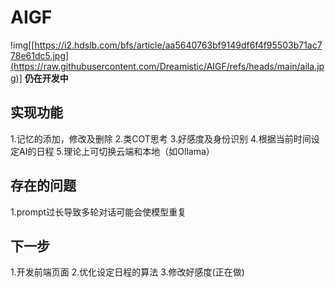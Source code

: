# AIGF
!img[[https://i2.hdslb.com/bfs/article/aa5640763bf9149df6f4f95503b71ac778e61dc5.jpg](https://raw.githubusercontent.com/Dreamistic/AIGF/refs/heads/main/aila.jpg)]
**仍在开发中**
## 实现功能
1.记忆的添加，修改及删除
2.类COT思考
3.好感度及身份识别
4.根据当前时间设定AI的日程
5.理论上可切换云端和本地（如Ollama）

## 存在的问题
1.prompt过长导致多轮对话可能会使模型重复

## 下一步
1.开发前端页面
2.优化设定日程的算法
3.修改好感度(正在做)
